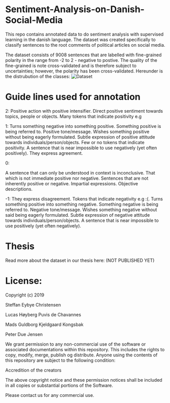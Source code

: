 # Sentiment-Analysis-on-Danish-Social-Media
This repo contains annotated data to do sentiment analysis with supervised learning in the danish language. The dataset was created specifically to classify sentences to the root comments of political articles on social media.

The dataset consists of 9008 sentences that are labelled with fine-grained polarity in the range from -2 to 2 - negative to postive. The quality of the fine-grained is note cross-validated and is therefore subject to uncertainties; however, the polarity has been cross-validated. Hereunder is the distrubution of the classes:
![Dataset](https://raw.githubusercontent.com/steffan267/Sentiment-Analysis-on-Danish-Social-Media/master/DataStats.png?token=AETJESQQEM6HOUFALCJ73T243FZUO)


# Guide lines used for annotation

2:
Positive action with positive intensifier.
Direct positive sentiment towards topics, people or objects.
Many tokens that indicate positivity e.g 

1:
Turns something negative into something positive.
Something positive is being referred to.
Positive tone/message.
Wishes something positive without being eagerly formulated.
Subtle expression of positive attitude towards individuals/person/objects.
Few or no tokens that indicate positivity.
A sentence that is near impossible to use negatively (yet often positively).
They express agreement.

0:

A sentence that can only be understood in context is inconclusive.
That which is not immediate positive nor negative.
Sentences that are not inherently positive or negative.
Impartial expressions.
Objective descriptions.

-1:
They express disagreement.
Tokens that indicate negativity e.g :(.
Turns something positive into something negative.
Something negative is being referred to.
Negative tone/message.
Wishes something negative without said being eagerly formulated.
Subtle expression of negative attitude towards individuals/person/objects.
A sentence that is near impossible to use positively (yet often negatively).

# Thesis

Read more about the dataset in our thesis here: (NOT PUBLISHED YET)

# License:

Copyright (c) 2019 

Steffan Eybye Christensen

Lucas Høyberg Puvis de Chavannes

Mads Guldborg Kjeldgaard Kongsbak

Peter Due Jensen


We grant permission to any non-commercial use of the software or associated documentations within this repository. This includes the rights to copy, modify, merge, publish og distribute. Anyone using the contents of this repository are subject to the following condition: 

Accredition of the creators

The above copyright notice and these permission notices shall be included in all
copies or substantial portions of the Software.

Please contact us for any commercial use.

